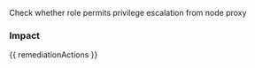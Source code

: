 
Check whether role permits privilege escalation from node proxy

### Impact
<!-- Add Impact here -->

<!-- DO NOT CHANGE -->
{{ remediationActions }}


